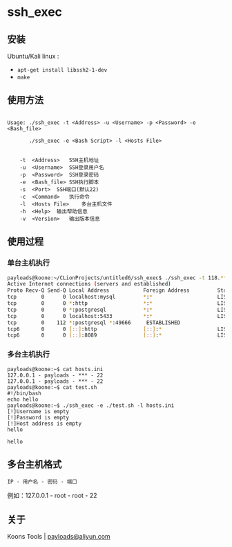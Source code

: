 # ssh_exec

## 安装 

Ubuntu/Kali linux :

* `apt-get install libssh2-1-dev`
* `make`


## 使用方法

```

Usage: ./ssh_exec -t <Address> -u <Username> -p <Password> -e <Bash_file>

       ./ssh_exec -e <Bash Script> -l <Hosts File>


	-t 	<Address>	SSH主机地址
	-u 	<Username>	SSH登录用户名
	-p 	<Password>	SSH登录密码
	-e 	<Bash_file>	SSH执行脚本
	-s 	<Port>	SSH端口(默认22)
	-c 	<Command>	执行命令
	-l 	<Hosts File>	多台主机文件
	-h 	<Help>	输出帮助信息
	-v 	<Version>	输出版本信息
```
## 使用过程

### 单台主机执行

```bash
payloads@koone:~/CLionProjects/untitled6/ssh_exec$ ./ssh_exec -t 118.***.200.***  -u root -p *** -c "netstat -at" -s 5432
Active Internet connections (servers and established)
Proto Recv-Q Send-Q Local Address           Foreign Address         State      
tcp        0      0 localhost:mysql         *:*                     LISTEN     
tcp        0      0 *:http                  *:*                     LISTEN     
tcp        0      0 *:postgresql            *:*                     LISTEN     
tcp        0      0 localhost:5433          *:*                     LISTEN     
tcp        0    112 *:postgresql *:49666     ESTABLISHED
tcp6       0      0 [::]:http               [::]:*                  LISTEN     
tcp6       0      0 [::]:8089               [::]:*                  LISTEN     
```

### 多台主机执行

```
payloads@koone:~$ cat hosts.ini 
127.0.0.1 - payloads - *** - 22
127.0.0.1 - payloads - *** - 22
payloads@koone:~$ cat test.sh 
#!/bin/bash
echo hello
payloads@koone:~$ ./ssh_exec -e ./test.sh -l hosts.ini
[!]Username is empty 
[!]Password is empty 
[!]Host address is empty 
hello

hello
```

## 多台主机格式

`IP - 用户名 - 密码 - 端口`

例如：127.0.0.1 - root - root - 22



## 关于

Koons Tools |  payloads@aliyun.com

